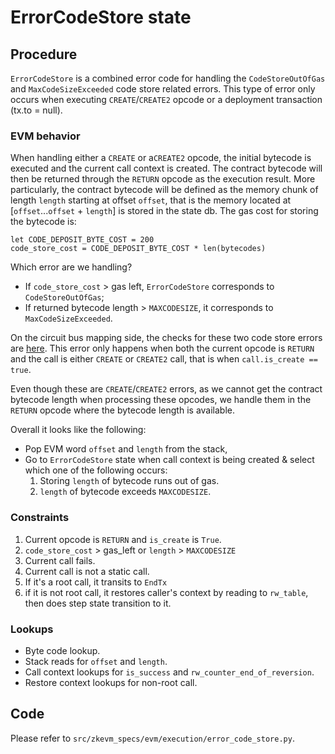 # ErrorCodeStore state

## Procedure
`ErrorCodeStore` is a combined error code for handling the `CodeStoreOutOfGas` and `MaxCodeSizeExceeded` code store related errors. This type of error only occurs when executing `CREATE`/`CREATE2` opcode or a deployment transaction (tx.to = null).

### EVM behavior
When handling either a `CREATE` or a`CREATE2` opcode, the initial bytecode is executed and the current call context is created. The contract bytecode will then be returned through the `RETURN` opcode as the execution result. More particularly, the contract bytecode will be defined as the memory chunk of length `length` starting at offset `offset`, that is the memory located at [`offset`...`offset` + `length`] is stored in the state db. The gas cost for storing the bytecode is:

```
let CODE_DEPOSIT_BYTE_COST = 200
code_store_cost = CODE_DEPOSIT_BYTE_COST * len(bytecodes)
``` 

Which error are we handling?
- If `code_store_cost` > gas left, `ErrorCodeStore` corresponds to `CodeStoreOutOfGas`;
- If returned bytecode length > `MAXCODESIZE`, it corresponds to `MaxCodeSizeExceeded`.

On the circuit bus mapping side, the checks for these two code store errors are [here](https://github.com/privacy-scaling-explorations/zkevm-circuits/blob/8a633f7c3de2da72f0817def57c1703241cced97/bus-mapping/src/circuit_input_builder/input_state_ref.rs#L1296-L1304). This error only happens when both the current opcode is `RETURN` and the call is either `CREATE` or `CREATE2` call, that is when `call.is_create == true`. 

Even though these are `CREATE`/`CREATE2` errors, as we cannot get the contract bytecode length when processing these opcodes, we handle them in the `RETURN` opcode where the bytecode length is available.

Overall it looks like the following:  
- Pop EVM word `offset` and `length` from the stack, 
- Go to `ErrorCodeStore` state when call context is being created & select which one of the following occurs:
  1. Storing `length` of bytecode runs out of gas.
  2. `length` of bytecode exceeds `MAXCODESIZE`.

### Constraints
1. Current opcode is `RETURN` and `is_create` is `True`.
2. `code_store_cost` > gas_left or `length` > `MAXCODESIZE`
3. Current call fails.
4. Current call is not a static call.
5. If it's a root call, it transits to `EndTx`
6. if it is not root call, it restores caller's context by reading to `rw_table`, then does step state transition to it.

### Lookups
- Byte code lookup.
- Stack reads for `offset` and `length`. 
- Call context lookups for `is_success` and `rw_counter_end_of_reversion`.
- Restore context lookups for non-root call.

## Code
   Please refer to `src/zkevm_specs/evm/execution/error_code_store.py`.
